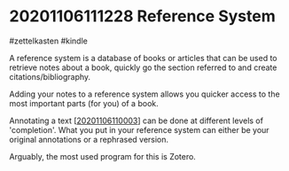 # 20201106111228 Reference System
#zettelkasten #kindle

A reference system is a database of books or articles that can be used to retrieve
notes about a book, quickly go the section referred to and create citations/bibliography.

Adding your notes to a reference system allows you quicker access to the most important
parts (for you) of a book.

Annotating a text [[20201106110003]] can be done at different levels of 'completion'.
What you put in your reference system can either be your original annotations or
a rephrased version.

Arguably, the most used program for this is Zotero.

[//begin]: # "Autogenerated link references for markdown compatibility"
[20201106110003]: 20201106110003 "20201106110003 Annotating a Text"
[//end]: # "Autogenerated link references"